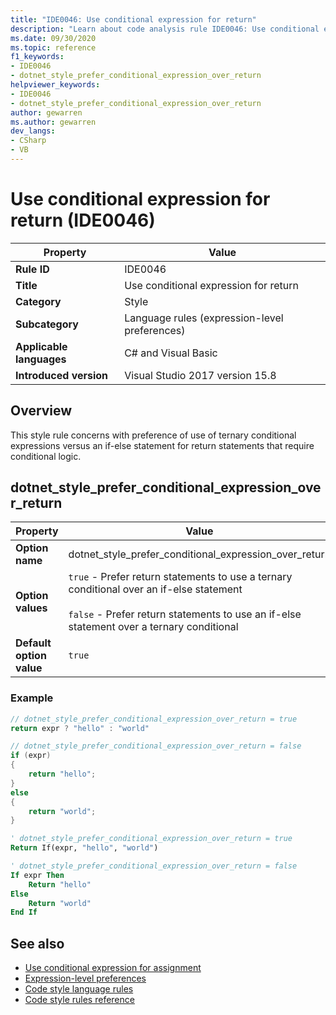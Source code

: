 ```yaml
---
title: "IDE0046: Use conditional expression for return"
description: "Learn about code analysis rule IDE0046: Use conditional expression for return"
ms.date: 09/30/2020
ms.topic: reference
f1_keywords:
- IDE0046
- dotnet_style_prefer_conditional_expression_over_return
helpviewer_keywords:
- IDE0046
- dotnet_style_prefer_conditional_expression_over_return
author: gewarren
ms.author: gewarren
dev_langs:
- CSharp
- VB
---
```

# Use conditional expression for return (IDE0046)

|Property|Value|
|-|-|
| **Rule ID** | IDE0046 |
| **Title** | Use conditional expression for return |
| **Category** | Style |
| **Subcategory** | Language rules (expression-level preferences) |
| **Applicable languages** | C# and Visual Basic |
| **Introduced version** | Visual Studio 2017 version 15.8 |

## Overview

This style rule concerns with preference of use of ternary conditional expressions versus an if-else statement for return statements that require conditional logic.

## dotnet\_style\_prefer\_conditional\_expression\_over\_return

|Property|Value|
|-|-|
| **Option name** | dotnet_style_prefer_conditional_expression_over_return
| **Option values** | `true` - Prefer return statements to use a ternary conditional over an if-else statement<br /><br />`false` - Prefer return statements to use an if-else statement over a ternary conditional |
| **Default option value** | `true` |

### Example

```csharp
// dotnet_style_prefer_conditional_expression_over_return = true
return expr ? "hello" : "world"

// dotnet_style_prefer_conditional_expression_over_return = false
if (expr)
{
    return "hello";
}
else
{
    return "world";
}
```

```vb
' dotnet_style_prefer_conditional_expression_over_return = true
Return If(expr, "hello", "world")

' dotnet_style_prefer_conditional_expression_over_return = false
If expr Then
    Return "hello"
Else
    Return "world"
End If
```

## See also

- [Use conditional expression for assignment](ide0045.md)
- [Expression-level preferences](expression-level-preferences.md)
- [Code style language rules](language-rules.md)
- [Code style rules reference](index.md)
